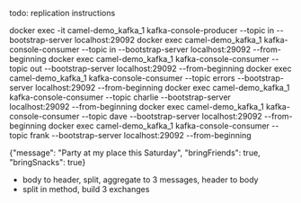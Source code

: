 todo: replication instructions


docker exec -it camel-demo_kafka_1 kafka-console-producer --topic in --bootstrap-server localhost:29092
docker exec camel-demo_kafka_1 kafka-console-consumer --topic in --bootstrap-server localhost:29092 --from-beginning
docker exec camel-demo_kafka_1 kafka-console-consumer --topic out --bootstrap-server localhost:29092 --from-beginning
docker exec camel-demo_kafka_1 kafka-console-consumer --topic errors --bootstrap-server localhost:29092 --from-beginning
docker exec camel-demo_kafka_1 kafka-console-consumer --topic charlie --bootstrap-server localhost:29092 --from-beginning
docker exec camel-demo_kafka_1 kafka-console-consumer --topic dave --bootstrap-server localhost:29092 --from-beginning
docker exec camel-demo_kafka_1 kafka-console-consumer --topic frank --bootstrap-server localhost:29092 --from-beginning

{"message": "Party at my place this Saturday", "bringFriends": true, "bringSnacks": true}

- body to header, split, aggregate to 3 messages, header to body
- split in method, build 3 exchanges
